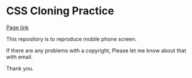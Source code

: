 # CSS Cloning Practice

[Page link](https://junkim93.github.io/foundation_HTML_CSS/CSS_Clone_Practice5/index.html)

This repository is to reproduce mobile phone screen.

If there are any problems with a copyright,
Please let me know about that with email.

Thank you.
